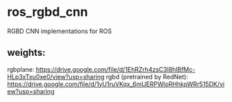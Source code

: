 # ros_rgbd_cnn
RGBD CNN implementations for ROS

## weights: 
rgbplane: https://drive.google.com/file/d/1EhRZrh4zsC3I8hlBfMc-HLp3xTxu0xe0/view?usp=sharing
rgbd (pretrained by RedNet): https://drive.google.com/file/d/1yU1ruVKqx_6mUERPWloRHhkpWRr515DK/view?usp=sharing
